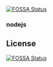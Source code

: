 [![FOSSA Status](https://app.fossa.com/api/projects/git%2Bgithub.com%2Fnamjaegyeong%2Fnode-js_study.svg?type=shield)](https://app.fossa.com/projects/git%2Bgithub.com%2Fnamjaegyeong%2Fnode-js_study?ref=badge_shield)

### nodejs

## License
[![FOSSA Status](https://app.fossa.com/api/projects/git%2Bgithub.com%2Fnamjaegyeong%2Fnode-js_study.svg?type=large)](https://app.fossa.com/projects/git%2Bgithub.com%2Fnamjaegyeong%2Fnode-js_study?ref=badge_large)